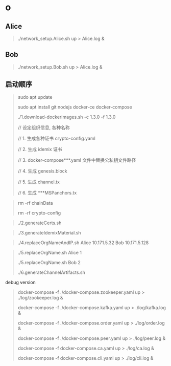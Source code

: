 # o

## Alice

> ./network_setup.Alice.sh up > Alice.log &

## Bob

> ./network_setup.Bob.sh up > Alice.log &

## 启动顺序

> sudo apt update
>
> sudo apt install git nodejs docker-ce docker-compose
>
> ./1.download-dockerimages.sh -c 1.3.0 -f 1.3.0
>
> // 设定组织信息, 各种名称
>
> // 1. 生成各种证书 crypto-config.yaml
>
> // 2. 生成 idemix 证书
>
> // 3. docker-compose\*\*\*.yaml 文件中替换公私钥文件路径
>
> // 4. 生成 genesis.block
>
> // 5. 生成 channel.tx
>
> // 6. 生成 \*\*\*MSPanchors.tx

> rm -rf chainData
>
> rm -rf crypto-config

> ./2.generateCerts.sh

> ./3.generateIdemixMaterial.sh

> ./4.replaceOrgNameAndIP.sh Alice 10.171.5.32 Bob 10.171.5.128

> ./5.replaceOrgName.sh Alice 1
>
> ./5.replaceOrgName.sh Bob 2
>
> ./6.generateChannelArtifacts.sh

<!-- > docker-compose -f ./docker-compose.zookeeper.yaml up -d 2>&1
>
> docker-compose -f ./docker-compose.kafka.yaml up -d 2>&1
>
> docker-compose -f ./docker-compose.order.yaml up -d 2>&1
>
> docker-compose -f ./docker-compose.peer.yaml up -d 2>&1
>
> docker-compose -f docker-compose.ca.yaml up -d 2>&1 -->

debug version

> docker-compose -f ./docker-compose.zookeeper.yaml up > ./log/zookeeper.log &
>
> docker-compose -f ./docker-compose.kafka.yaml up > ./log/kafka.log &
>
> docker-compose -f ./docker-compose.order.yaml up > ./log/order.log &
>
> docker-compose -f ./docker-compose.peer.yaml up > ./log/peer.log &
>
> docker-compose -f docker-compose.ca.yaml up > ./log/ca.log &
>
> docker-compose -f docker-compose.cli.yaml up > ./log/cli.log &
>